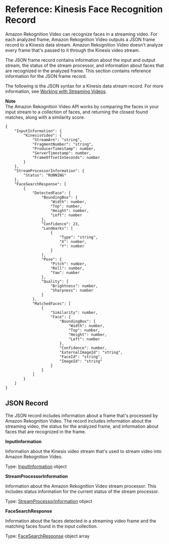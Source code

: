 # Reference: Kinesis Face Recognition Record<a name="streaming-video-kinesis-output-reference"></a>

Amazon Rekognition Video can recognize faces in a streaming video\. For each analyzed frame, Amazon Rekognition Video outputs a JSON frame record to a Kinesis data stream\. Amazon Rekognition Video doesn't analyze every frame that's passed to it through the Kinesis video stream\. 

The JSON frame record contains information about the input and output stream, the status of the stream processor, and information about faces that are recognized in the analyzed frame\. This section contains reference information for the JSON frame record\.

The following is the JSON syntax for a Kinesis data stream record\. For more information, see [Working with Streaming Videos](streaming-video.md)\.

**Note**  
The Amazon Rekognition Video API works by comparing the faces in your input stream to a collection of faces, and returning the closest found matches, along with a similarity score\.

```
{
    "InputInformation": {
        "KinesisVideo": {
            "StreamArn": "string",
            "FragmentNumber": "string",
            "ProducerTimestamp": number,
            "ServerTimestamp": number,
            "FrameOffsetInSeconds": number
        }
    },
    "StreamProcessorInformation": {
        "Status": "RUNNING"
    },
    "FaceSearchResponse": [
        {
            "DetectedFace": {
                "BoundingBox": {
                    "Width": number,
                    "Top": number,
                    "Height": number,
                    "Left": number
                },
                "Confidence": 23,
                "Landmarks": [
                    {
                        "Type": "string",
                        "X": number,
                        "Y": number
                    }
                ],
                "Pose": {
                    "Pitch": number,
                    "Roll": number,
                    "Yaw": number
                },
                "Quality": {
                    "Brightness": number,
                    "Sharpness": number
                }
            },
            "MatchedFaces": [
                {
                    "Similarity": number,
                    "Face": {
                        "BoundingBox": {
                            "Width": number,
                            "Top": number,
                            "Height": number,
                            "Left": number
                        },
                        "Confidence": number,
                        "ExternalImageId": "string",
                        "FaceId": "string",
                        "ImageId": "string"
                    }
                }
            ]
        }
    ]
}
```

## JSON Record<a name="streaming-video-kinesis-output-reference-processorresult"></a>

The JSON record includes information about a frame that's processed by Amazon Rekognition Video\. The record includes information about the streaming video, the status for the analyzed frame, and information about faces that are recognized in the frame\.

**InputInformation**

Information about the Kinesis video stream that's used to stream video into Amazon Rekognition Video\.

Type: [InputInformation](streaming-video-kinesis-output-reference-inputinformation.md) object

**StreamProcessorInformation**

Information about the Amazon Rekognition Video stream processor\. This includes status information for the current status of the stream processor\.

Type: [StreamProcessorInformation](streaming-video-kinesis-output-reference-streamprocessorinformation.md) object 

**FaceSearchResponse**

Information about the faces detected in a streaming video frame and the matching faces found in the input collection\.

Type: [FaceSearchResponse](streaming-video-kinesis-output-reference-facesearchresponse.md) object array